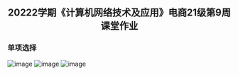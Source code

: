 <h2 align=center>20222学期《计算机网络技术及应用》电商21级第9周课堂作业</h2>

### 单项选择
![image](https://github.com/ooyq/cuit-course/assets/120553430/7b294c97-28cd-4804-bf76-677b5bd21606)
![image](https://github.com/ooyq/cuit-course/assets/120553430/44bfe812-fb7b-47c6-806b-5853df54ad52)
![image](https://github.com/ooyq/cuit-course/assets/120553430/c8006585-b1a8-477e-bc4b-c2daf16bf796)
